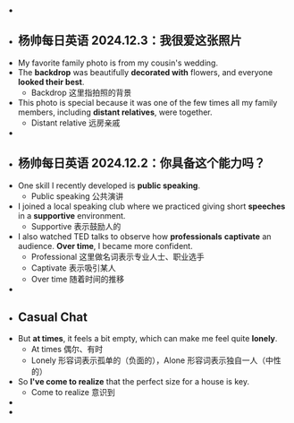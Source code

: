 -
- ## 杨帅每日英语 2024.12.3：我很爱这张照片
- My favorite family photo is from my cousin's wedding.
- The **backdrop** was beautifully **decorated with** flowers, and everyone **looked their best**.
	- Backdrop 这里指拍照的背景
- This photo is special because it was one of the few times all my family members, including **distant relatives**, were together.
	- Distant relative 远房亲戚
-
- ## 杨帅每日英语 2024.12.2：你具备这个能力吗？
- One skill I recently developed is **public speaking**.
	- Public speaking 公共演讲
- I joined a local speaking club where we practiced giving short **speeches** in a **supportive** environment.
	- Supportive 表示鼓励人的
- I also watched TED talks to observe how **professionals** **captivate** an audience. **Over time**, I became more confident.
	- Professional 这里做名词表示专业人士、职业选手
	- Captivate 表示吸引某人
	- Over time 随着时间的推移
-
- ## Casual Chat
- But **at times**, it feels a bit empty, which can make me feel quite **lonely**.
	- At times 偶尔、有时
	- Lonely 形容词表示孤单的（负面的），Alone 形容词表示独自一人（中性的）
- So **I've come to realize** that the perfect size for a house is key.
	- Come to realize 意识到
-
-